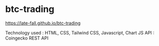 # btc-trading

https://late-fall.github.io/btc-trading

Technology used : HTML, CSS, Tailwind CSS, Javascript, Chart JS
API : Coingecko REST API
